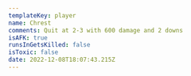 ```yaml
---
templateKey: player
name: Chrest
comments: Quit at 2-3 with 600 damage and 2 downs
isAFK: true
runsInGetsKilled: false
isToxic: false
date: 2022-12-08T18:07:43.215Z
---
```

